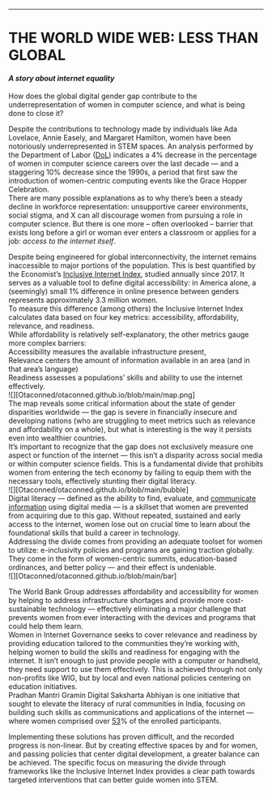 ---

# **THE WORLD WIDE WEB: LESS THAN GLOBAL**

#### *A story about internet equality*

   How does the global digital gender gap contribute to the underrepresentation of women in computer science, and what is being done to close it?

   Despite the contributions to technology made by individuals like Ada Lovelace, Annie Easely, and Margaret Hamilton, women have been notoriously underrepresented in STEM spaces. An analysis performed by the Department of Labor ([DoL](https://www.dol.gov/agencies/wb/data/occupations-stem)) indicates a 4% decrease in the percentage of women in computer science careers over the last decade — and a staggering 10% decrease since the 1990s, a period that first saw the introduction of women-centric computing events like the Grace Hopper Celebration.  
   There are many possible explanations as to why there’s been a steady decline in workforce representation: unsupportive career environments, social stigma, and X can all discourage women from pursuing a role in computer science. But there is one more – often overlooked – barrier that exists long before a girl or woman ever enters a classroom or applies for a job: *access to the internet itself*.
   
   Despite being engineered for global interconnectivity, the internet remains inaccessible to major portions of the population. This is best quantified by the Economist’s [Inclusive Internet Index](https://impact.economist.com/projects/inclusive-internet-index/), studied annually since 2017\. It serves as a valuable tool to define digital accessibility: in America alone, a (seemingly) small 1% difference in online presence between genders represents approximately 3.3 million women.  
   To measure this difference (among others) the Inclusive Internet Index calculates data based on four key metrics: accessibility, affordability, relevance, and readiness.   
   While affordability is relatively self-explanatory, the other metrics gauge more complex barriers:  
      Accessibility measures the available infrastructure present,   
      Relevance centers the amount of information available in an area (and in that area’s language)  
      Readiness assesses a populations’ skills and ability to use the internet effectively.   
![][Otaconned/otaconned.github.io/blob/main/map.png]  
   The map reveals some critical information about the state of gender disparities worldwide — the gap is severe in financially insecure and developing nations (who are struggling to meet metrics such as relevance and affordability on a whole), but what is interesting is the way it persists even into wealthier countries.   
   It’s important to recognize that the gap does not exclusively measure one aspect or function of the internet — this isn’t a disparity across social media or within computer science fields. This is a fundamental divide that prohibits women from entering the tech economy by failing to equip them with the necessary tools, effectively stunting their digital literacy.  
![][Otaconned/otaconned.github.io/blob/main/bubble]  
   Digital literacy — defined as the ability to find, evaluate, and [communicate information](https://en.wikipedia.org/wiki/Digital_literacy) using digital media — is a skillset that women are prevented from acquiring due to this gap. Without repeated, sustained and early access to the internet, women lose out on crucial time to learn about the foundational skills that build a career in technology.  
Addressing the divide comes from providing an adequate toolset for women to utilize: e-inclusivity policies and programs are gaining traction globally. They come in the form of women-centric summits, education-based ordinances, and better policy — and their effect is undeniable.   
![][Otaconned/otaconned.github.io/blob/main/bar]

   The World Bank Group addresses affordability and accessibility for women by helping to address infrastructure shortages and provide more cost-sustainable technology — effectively eliminating a major challenge that prevents women from ever interacting with the devices and programs that could help them learn.  
   Women in Internet Governance seeks to cover relevance and readiness by providing education tailored to the communities they’re working with, helping women to build the skills and readiness for engaging with the internet. It isn’t enough to just provide people with a computer or handheld, they need support to use them effectively. This is achieved through not only non-profits like WIG, but by local and even national policies centering on education initiatives.  
   Pradhan Mantri Gramin Digital Saksharta Abhiyan is one initiative that sought to elevate the literacy of rural communities in India, focusing on building such skills as communications and applications of the internet — where women comprised over [53](https://www.pib.gov.in/PressReleasePage.aspx?PRID=2080854)% of the enrolled participants.

   Implementing these solutions has proven difficult, and the recorded progress is non-linear. But by creating effective spaces by and for women, and passing policies that center digital development, a greater balance can be achieved. The specific focus on measuring the divide through frameworks like the Inclusive Internet Index provides a clear path towards targeted interventions that can better guide women into STEM.

